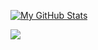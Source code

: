 [![My GitHub Stats](https://github-readme-stats.vercel.app/api/?username=toghrul-nasirli&count_private=true&theme=midnight-purple&show_icons=true&hide_border=true)]()
<div>
  <a href="https://github.com/ismayilov449/">
    <img align="center" src="https://github-readme-stats.vercel.app/api?username=toghrul-nasirli&theme=midnight-purple&show_icons=true&count_private=true&hide_border=true" />
  </a>
</div>
